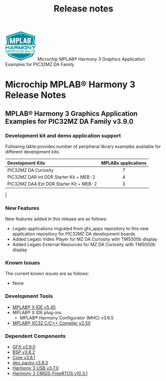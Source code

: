 ﻿---
title: Release notes
nav_order: 99
---

![MPLAB® Harmony Graphics Suite](./docs/images/mhgs.png) Microchip MPLAB® Harmony 3 Graphics Application Examples for PIC32MZ DA Family
# Microchip MPLAB® Harmony 3 Release Notes

## MPLAB® Harmony 3 Graphics Application Examples for PIC32MZ DA Family v3.9.0

### Development kit and demo application support

Following table provides number of peripheral library examples available for different development kits.

| Development Kits  | MPLABx applications |
|:-----------------|:-------------------:|
| PIC32MZ DA Curiosity     | 7 |
| PIC32MZ DAR Int DDR Starter Kit + MEB-2     | 4 |
| PIC32MZ DAA Ext DDR Starter Kit + MEB-2     | 3 |
|


### New Features

New features added in this release are as follows:

- Legato applications migrated from gfx_apps repository to this new application repository for PIC32MZ DA development boards
- Added Legato Video Player for MZ DA Curiosity with TM5000b display
- Added Legato External Resources for MZ DA Curiosity with TM5000b display

### Known Issues

The current known issues are as follows:

- None

### Development Tools

- [MPLAB® X IDE v5.45](https://www.microchip.com/mplab/mplab-x-ide)
- MPLAB® X IDE plug-ins:
  - MPLAB® Harmony Configurator (MHC) v3.6.5
- [MPLAB® XC32 C/C++ Compiler v2.50](https://www.microchip.com/mplab/compilers)

### Dependent Components

* [GFX v3.9.0](https://github.com/Microchip-MPLAB-Harmony/gfx/releases/tag/v3.9.0)
* [BSP v3.8.2](https://github.com/Microchip-MPLAB-Harmony/bsp/releases/tag/v3.8.1)
* [Core v3.8.1 ](https://github.com/Microchip-MPLAB-Harmony/core/releases/tag/v3.8.1)
* [dev_packs v3.8.0 ](https://github.com/Microchip-MPLAB-Harmony/dev_packs/releases/tag/v3.8.0)
* [Harmony 3 USB v3.7.0](https://github.com/Microchip-MPLAB-Harmony/usb/releases/tag/v3.7.0)
* [Harmony 3 CMSIS-FreeRTOS v10.3.1](https://github.com/ARM-software/CMSIS-FreeRTOS)
